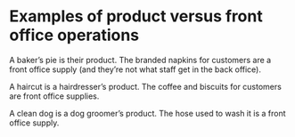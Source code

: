 # Examples of product versus front office operations

A baker’s pie is their product. The branded napkins for customers are a front office supply (and they’re not what staff get in the back office).

A haircut is a hairdresser’s product. The coffee and biscuits for customers are front office supplies.

A clean dog is a dog groomer’s product. The hose used to wash it is a front office supply.

